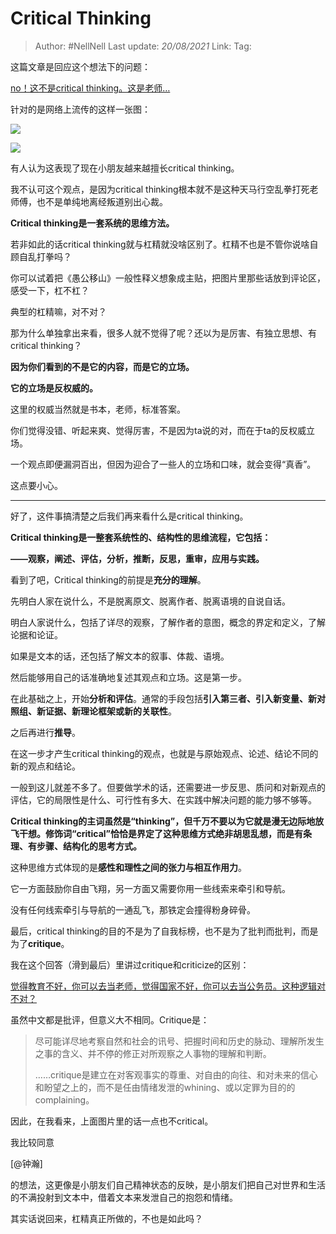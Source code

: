 # Critical Thinking

> Author: #NellNell
> Last update: *20/08/2021*
> Link:
> Tag:

这篇文章是回应这个想法下的问题：

[no！这不是critical thinking。这是老师…](http://www.zhihu.com/pin/1384973780540932096)

针对的是网络上流传的这样一张图：

![](https://pic2.zhimg.com/v2-f3b76baaf2e61499ad1aebb04f527f69_b.jpg)

![](https://pic2.zhimg.com/80/v2-f3b76baaf2e61499ad1aebb04f527f69_720w.jpg)

有人认为这表现了现在小朋友越来越擅长critical thinking。

我不认可这个观点，是因为critical thinking根本就不是这种天马行空乱拳打死老师傅，也不是单纯地离经叛道别出心裁。

**Critical thinking是一套系统的思维方法。**

若非如此的话critical thinking就与杠精就没啥区别了。杠精不也是不管你说啥自顾自乱打拳吗？

你可以试着把《愚公移山》一般性释义想象成主贴，把图片里那些话放到评论区，感受一下，杠不杠？

典型的杠精嘛，对不对？

那为什么单独拿出来看，很多人就不觉得了呢？还以为是厉害、有独立思想、有critical thinking？

**因为你们看到的不是它的内容，而是它的立场。**

**它的立场是反权威的。**

这里的权威当然就是书本，老师，标准答案。

你们觉得没错、听起来爽、觉得厉害，不是因为ta说的对，而在于ta的反权威立场。

一个观点即便漏洞百出，但因为迎合了一些人的立场和口味，就会变得“真香”。

这点要小心。

---

好了，这件事搞清楚之后我们再来看什么是critical thinking。

**Critical thinking是一整套系统性的、结构性的思维流程，它包括：**

**——观察，阐述、评估，分析，推断，反思，重审，应用与实践。**

看到了吧，Critical thinking的前提是**充分的理解**。

先明白人家在说什么，不是脱离原文、脱离作者、脱离语境的自说自话。

明白人家说什么，包括了详尽的观察，了解作者的意图，概念的界定和定义，了解论据和论证。

如果是文本的话，还包括了解文本的叙事、体裁、语境。

然后能够用自己的话准确地复述其观点和立场。这是第一步。

在此基础之上，开始**分析和评估**。通常的手段包括**引入第三者、引入新变量、新对照组、新证据、新理论框架或新的关联性**。

之后再进行**推导**。

在这一步才产生critical thinking的观点，也就是与原始观点、论述、结论不同的新的观点和结论。

一般到这儿就差不多了。但要做学术的话，还需要进一步反思、质问和对新观点的评估，它的局限性是什么、可行性有多大、在实践中解决问题的能力够不够等。

**Critical thinking的主词虽然是“thinking”，但千万不要以为它就是漫无边际地放飞干想。修饰词“critical”恰恰是界定了这种思维方式绝非胡思乱想，而是有条理、有步骤、结构化的思考方式。**

这种思维方式体现的是**感性和理性之间的张力与相互作用力**。

它一方面鼓励你自由飞翔，另一方面又需要你用一些线索来牵引和导航。

没有任何线索牵引与导航的一通乱飞，那铁定会撞得粉身碎骨。

最后，critical thinking的目的不是为了自我标榜，也不是为了批判而批判，而是为了**critique**。

我在这个回答（滑到最后）里讲过critique和criticize的区别：

[觉得教育不好，你可以去当老师，觉得国家不好，你可以去当公务员。这种逻辑对不对？](https://www.zhihu.com/question/382508502/answer/1109670842)

虽然中文都是批评，但意义大不相同。Critique是：

> 尽可能详尽地考察自然和社会的讯号、把握时间和历史的脉动、理解所发生之事的含义、并不停的修正对所观察之人事物的理解和判断。
>
> ……critique是建立在对客观事实的尊重、对自由的向往、和对未来的信心和盼望之上的，而不是任由情绪发泄的whining、或以定罪为目的的complaining。

因此，在我看来，上面图片里的话一点也不critical。

我比较同意

[@钟瀚]

的想法，这更像是小朋友们自己精神状态的反映，是小朋友们把自己对世界和生活的不满投射到文本中，借着文本来发泄自己的抱怨和情绪。

其实话说回来，杠精真正所做的，不也是如此吗？
